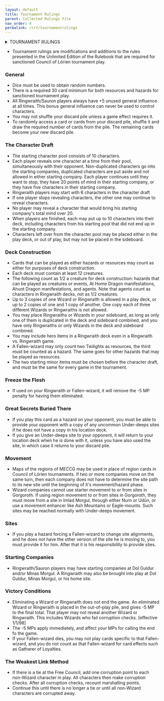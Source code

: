 ```yaml
---
layout: default
title: Tournament Rulings
parent: Collected Rulings File
nav_order: 4
permalink: /crf/tournamentrulings
---
```


<details markdown="block">
  <summary>
   TOURNAMENT RULINGS
  </summary>
  {: .text-alpha }
- TOC
{:toc}
</details>

- Tournament rulings are modifications and additions to the rules presented in the Unlimited Edition of the Rulebook that are required for sanctioned Council of Lórien tournament play.

### General
- Dice must be used to obtain random numbers.
- There is a required 30 card minimum for both resources and hazards for sanctioned tournament play.
- All Ringwraith/Sauron players always have +5 unused general influence at all times. This bonus general influence can never be used to control characters.
- You may not shuffle your discard pile unless a game effect requires it.
- To randomly access a card or cards from your discard pile, shuffle it and draw the required number of cards from the pile. The remaining cards become your new discard pile.

### The Character Draft
- The starting character pool consists of 10 characters.
- Each player reveals one character at a time from their pool, simultaneously with their opponent. Non-duplicated characters go into the starting companies, duplicated characters are put aside and not allowed in either starting company. Each player continues until they want to stop, they have 20 points of mind in their starting company, or they have five characters in their starting company.
- Ringwraith players may start with 6 characters in the character draft
- If one player stops revealing characters, the other one may continue to reveal characters.
- No player may reveal a character that would bring his starting company's total mind over 20.
- When players are finished, each may put up to 10 characters into their deck, including characters from his starting pool that did not end up in the starting company.
- Characters left over from the character pool may be placed either in the play deck, or out of play, but may not be placed in the sideboard.

### Deck Construction
- Cards that can be played as either hazards or resources may count as either for purposes of deck construction.
- Each deck must contain at least 12 creatures.
- The following count as 1/2 a creature for deck construction: hazards that can be played as creatures or events, At Home Dragon manifestations, Ahunt Dragon manifestations, and agents. Note that agents count as characters in Ringwraith decks, not as 1/2 creatures.
- Up to 3 copies of one Wizard or Ringwraith is allowed in a play deck, or up to 2 copies of one and 1 copy of another. One copy each of three different Wizards or Ringwraiths is not allowed.
- You may place Ringwraiths or Wizards in your sideboard, as long as only one of them is duplicated in the deck and sideboard combined, and you have only Ringwraiths or only Wizards in the deck and sideboard combined.
- You may include hero items in a Ringwraith deck even in a Ringwraith vs. Ringwraith game.
- A Fallen-wizard may only count two Twilights as resources, the third must be counted as a hazard. The same goes for other hazards that may be played as resources.
- The two starting minor items must be chosen before the character draft, and must be the same for every game in the tournament.

### Freeze the Flesh
- If used on your Ringwraith or Fallen-wizard, it will remove the -5 MP penalty for having them eliminated.

### Great Secrets Buried There
- If you play this card as a hazard on your opponent, you must be able to provide your opponent with a copy of any uncommon Under-deeps sites if he does not have a copy in his location deck.
- If you give an Under-deeps site to your opponent, it will return to your location deck when he is done with it, unless you have also used the site, in which case it returns to your discard pile.

### Movement
- Maps of the regions of MECCG may be used in place of region cards in Council of Lórien tournaments. If two or more companies move on the same turn, then each company does not have to determine the site path to its new site until the beginning of it's movement/hazard phase.
- Wizard companies cannot use starter movement to or from sites in Gorgoroth. If using region movement to or from sites in Gorgoroth, they must move from a site in Imlad Morgul, through either Nurn or Udûn, or use a movement enhancer like Ash Mountains or Eagle-mounts. Such sites may be reached normally with Under-deeps movement.

### Sites
- If you play a hazard forcing a Fallen-wizard to change site alignments, and he does not have the other version of the site he is moving to, you must provide it for him. After that it is his responsibility to provide sites.

### Starting Companies
- Ringwraith/Sauron players may have starting companies at Dol Guldur and/or Minas Morgul. A Ringwraith may also be brought into play at Dol Guldur, Minas Morgul, or his home site.

### Victory Conditions
- Eliminating a Wizard or Ringwraith does not end the game. An eliminated Wizard or Ringwraith is placed in the out-of-play pile, and gives -5 MP to the final total. That player may not reveal another Wizard or Ringwraith. This includes Wizards who fail corruption checks. [effective 1/1/98]
- The -5 MPs apply immediately, and affect your MPs for calling the end fo the game.
- If your Fallen-wizard dies, you may not play cards specific to that Fallen-wizard, and you do not count as that Fallen-wizard for card effects such as Gatherer of Loyalties.

### The Weakest Link Method
- If there is a tie at the Free Council, add one corruption point to each non-Wizard character in play. All characters then make corruption checks. After all corruption checks, recount marshalling points.
- Continue this until there is no longer a tie or until all non-Wizard characters are corrupted away.
